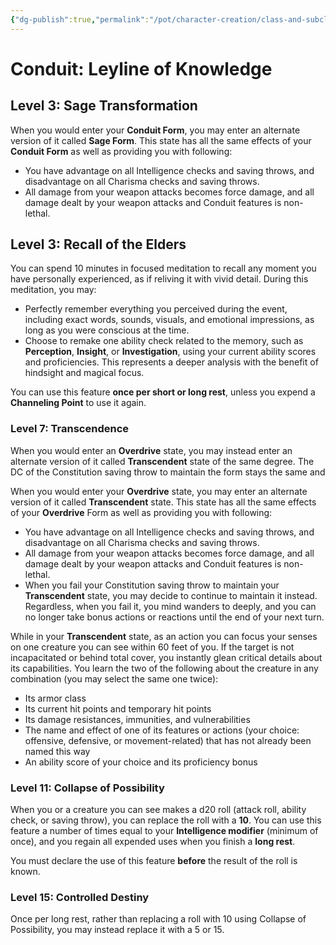 ```yaml
---
{"dg-publish":true,"permalink":"/pot/character-creation/class-and-subclasses/sage-conduit/","tags":["conduit","character-creation","subclass"]}
---
```


# Conduit: Leyline of Knowledge


## Level 3: Sage Transformation

When you would enter your **Conduit Form**, you may enter an alternate version of it called **Sage Form**. This state has all the same effects of your **Conduit Form** as well as providing you with following:
- You have advantage on all Intelligence checks and saving throws, and disadvantage on all Charisma checks and saving throws. 
- All damage from your weapon attacks becomes force damage, and all damage dealt by your weapon attacks and Conduit features is non-lethal.

## Level 3: Recall of the Elders

You can spend 10 minutes in focused meditation to recall any moment you have personally experienced, as if reliving it with vivid detail. During this meditation, you may:

- Perfectly remember everything you perceived during the event, including exact words, sounds, visuals, and emotional impressions, as long as you were conscious at the time.
- Choose to remake one ability check related to the memory, such as **Perception**, **Insight**, or **Investigation**, using your current ability scores and proficiencies. This represents a deeper analysis with the benefit of hindsight and magical focus.    

You can use this feature **once per short or long rest**, unless you expend a **Channeling Point** to use it again.


### Level 7: Transcendence

When you would enter an **Overdrive** state, you may instead enter an alternate version of it called **Transcendent** state of the same degree. The DC of the Constitution saving throw to maintain the form stays the same and 

When you would enter your **Overdrive** state, you may enter an alternate version of it called **Transcendent** state. This state has all the same effects of your **Overdrive** Form as well as providing you with following:
- You have advantage on all Intelligence checks and saving throws, and disadvantage on all Charisma checks and saving throws. 
- All damage from your weapon attacks becomes force damage, and all damage dealt by your weapon attacks and Conduit features is non-lethal.
- When you fail your Constitution saving throw to maintain your **Transcendent** state, you may decide to continue to maintain it instead. Regardless, when you fail it, you mind wanders to deeply, and you can no longer take bonus actions or reactions until the end of your next turn.

While in your **Transcendent** state, as an action you can focus your senses on one creature you can see within 60 feet of you. If the target is not incapacitated or behind total cover, you instantly glean critical details about its capabilities. You learn the two of the following about the creature in any combination (you may select the same one twice):
- Its armor class
- Its current hit points and temporary hit points
- Its damage resistances, immunities, and vulnerabilities
- The name and effect of one of its features or actions (your choice: offensive, defensive, or movement-related) that has not already been named this way
- An ability score of your choice and its proficiency bonus

### Level 11: Collapse of Possibility

When you or a creature you can see makes a d20 roll (attack roll, ability check, or saving throw), you can replace the roll with a **10**. You can use this feature a number of times equal to your **Intelligence modifier** (minimum of once), and you regain all expended uses when you finish a **long rest**.

You must declare the use of this feature **before** the result of the roll is known.

### Level 15: Controlled Destiny

Once per long rest, rather than replacing a roll with 10 using Collapse of Possibility, you may instead replace it with a 5 or 15.

